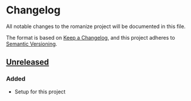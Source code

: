 # Changelog
All notable changes to the romanize project will be documented in this file.

The format is based on [Keep a Changelog](https://keepachangelog.com/en/1.0.0/),
and this project adheres to [Semantic Versioning](https://semver.org/spec/v2.0.0.html).

## [Unreleased]
### Added
- Setup for this project

[Unreleased]: https://github.com/Ionaru/romanize/compare/0.0.1...HEAD
